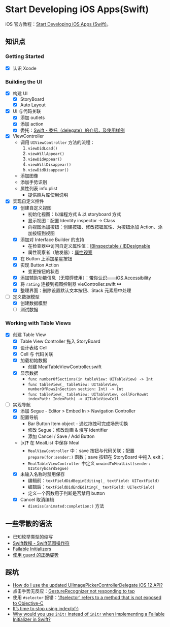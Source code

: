 # Start Developing iOS Apps(Swift)

iOS 官方教程：[Start Developing iOS Apps (Swift)](https://developer.apple.com/library/archive/referencelibrary/GettingStarted/DevelopiOSAppsSwift/)。

## 知识点

### Getting Started

- [x] 认识 Xcode

### Building the UI

- [x] 构建 UI
    - [x] StoryBoard
    - [x] Auto Layout
- [x] UI 与代码关联
    - [x] 添加 outlets
    - [x] 添加 action
    - [x] 委托：[Swift - 委托（delegate）的介绍，及使用样例](http://www.hangge.com/blog/cache/detail_810.html)
- [x] ViewController
    - 调用 `UIViewController` 方法的流程：
        1. `viewDidLoad()`
        2. `viewWillAppear()`
        3. `viewDidAppear()`
        4. `viewWillDisappear()`
        5. `viewDidDisappear()`
    - 添加图像
    - 添加手势识别
    - 属性列表 info.plist
        - 提供照片库使用说明
- [x] 实现自定义控件
    - [x] 创建自定义视图
        - 初始化视图：以编程方式 & 以 storyboard 方式
        - 显示视图：配置 Identity inspector -> Class
        - 向视图添加按钮：创建按钮、修改按钮属性、为按钮添加 Action、添加按钮到视图
    - [x] 添加对 Interface Builder 的支持
        - 在检查器中访问自定义属性值：[IBInspectable / IBDesignable](https://nshipster.cn/ibinspectable-ibdesignable/)
        - 属性观察者（触发器）：[属性观察](https://swifter.tips/property-observer/)
    - [x] 在 Button 上添加星星按钮
    - [x] 实现 Button Action
        - 变更按钮的状态
    - [x] 添加辅助功能信息（无障碍使用）：[带你认识——iOS Accessibility](https://www.jianshu.com/p/0991a4f0bc0c)
    - [x] 将 `rating` 连接到视图控制器 vieController.swift 中
    - [x] 整理界面：删除设置默认文本按钮、Stack 元素居中处理
- [ ] 定义数据模型
    - [x] 创建数据模型
    - [ ] 测试数据
    
### Working with Table Views

- [x] 创建 Table View
    - [x] Table View Controller 拖入 StoryBoard
    - [x] 设计表格 Cell
    - [x] Cell 与 代码关联
    - [x] 加载初始数据
        - 创建 MealTableViewController.swift
    - [x] 显示数据
        - `func numberOfSections(in tableView: UITableView) -> Int`
        - `func tableView(_ tableView: UITableView, numberOfRowsInSection section: Int) -> Int`
        - `func tableView(_ tableView: UITableView, cellForRowAt indexPath: IndexPath) -> UITableViewCell`
- [ ] 实现导航
    - [x] 添加 Segue - Editor > Embed In > Navigation Controller
    - [x] 配置导航
        - Bar Button Item object - 通过拖拽可完成场景切换
        - 修改 Segue：修改动画 & 填写 Identifier
        - 添加 Cancel / Save / Add Button
    - [x]❓ 在 MealList 中保存 Meal
        - `MealViewController` 中：save 按钮与代码关联；配置 `prepare(for:sender:)` 函数；save 按钮在 StoryBoard 中拖入 exit；
        - `MealTableViewController` 中定义 `unwindToMealList(sender: UIStoryboardSegue)`
    - [x] 未输入名称时禁用保存
        - 编辑前：`textFieldDidBeginEditing(_ textField: UITextField)`
        - 编辑后：`textFieldDidEndEditing(_ textField: UITextField)`
        - 定义一个函数用于判断是否禁用 button
    - [x] Cancel 取消编辑
        - `dismiss(animated:completion:)` 方法


## 一些零散的语法

- 已知枚举类型的缩写
- [Swift教程 - Swift范围操作符](https://www.w3cschool.cn/swift/swift-range-operators.html)
- [Failable Initializers](https://developer.apple.com/swift/blog/?id=17)
- [使用 guard 的正确姿势](https://swift.gg/2016/02/14/swift-guard-radix/)

## 踩坑

- [How do I use the updated UIImagePickerControllerDelegate iOS 12 API?](https://stackoverflow.com/questions/51182701/how-do-i-use-the-updated-uiimagepickercontrollerdelegate-ios-12-api)
- 点击手势无反应：[GestureRecognizer not responding to tap](https://stackoverflow.com/questions/26028455/gesturerecognizer-not-responding-to-tap)
- 使用 `#selector` 报错：['#selector' refers to a method that is not exposed to Objective-C](https://stackoverflow.com/questions/36818083/selector-refers-to-a-method-that-is-not-exposed-to-objective-c)
- [It’s time to stop using index(of:)](https://www.hackingwithswift.com/articles/177/its-time-to-stop-using-index-of)
- [Why would you use `init!` instead of `init?` when implementing a Failable Initializer in Swift?](https://stackoverflow.com/questions/31598425/why-would-you-use-init-instead-of-init-when-implementing-a-failable-initia)
